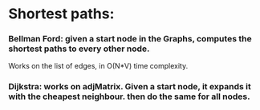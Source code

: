 # Shortest paths:
### Bellman Ford: given a start node in the Graphs, computes the shortest paths to every other node.
Works on the list of edges, in O(N*V) time complexity.

### Dijkstra: works on adjMatrix. Given a start node, it expands it with the cheapest neighbour. then do the same for all nodes.